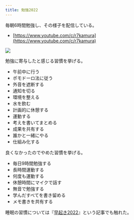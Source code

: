 ```yaml
---
title: 勉強2022
---
```

毎朝6時間勉強し、その様子を配信している。

*   [https://www.youtube.com/c/r7kamura](https://www.youtube.com/c/r7kamura)

![](https://lh3.googleusercontent.com/docs/ADP-6oH0OmDZ7KFzcXUVgQAPFx_ODYXVhdNoE-aVyJG5YTpJHkoGuoM1rf4Z1eoDRYxo_RfWyCAOlIjmB0760a8WxQxOv7GXMmtGuFMBfZ7e-FoIZGp5SSPZnI8tpX3RzU1tf97uCnlPeqCvS13g-ySdht6Q4BKAIxnRAeNCQ41V0wJqkllvRGNPapewpijS2tjaREJbjccgavQYg-fqlan3ruvsMMrGt5t-DNMFDIQ17VPqcZeK-frmRs1daVHriqg6u_QyLvt2wi_j8kkNPu2O5SZp62nsGVkU9tGH3y4Mift2AMlXWWEJpA-RwBE0lPN-HfOqhxVAgS4BCbovq78fxXGQsEyIP9gUaABO_89LzhoOnFP0zikKW_GE4YKpgZntVkt1YBov0gR-A_4dKt6xd3Xyd0Fe2i82FfUBzBGM1wBm-1bPBzLfl8YolQn64wTiZey3Ikkc3FuWvHG3lABGIRIeqniPLm3iU3VhIDy1TqfI8RpjVPJdS_yDBS23eYtdtUN2EK49G8LZDVJVSaRXOXSzxaSBTQAfPA5Q5By3pNvZZ9WRqKi6RAbAuCdCFDyQdQiEPMmOwJtZcpAN7Wblh_QMUrSWg9K22TBnCCDQ3pliDdEYcJSp1lwvC6IopiSaXbz9pD1ZcNMoWd3E3xbFcVu4s95fgtJ8zvuz69C_DiS9_dIvdRhwrKPivbFBnoAYB2_H27rTOJNSjC9fLZCO916jt2Y0t0vczFyEJOgPVB2BP6qut9ZqfedHamAB5r4ucfWKZFFIE9NIZao7L709l-zkH5f-yCzD3dC98zrr0VP-UNUUqTIJ4Vy-hD7kbAK1QhvLSMtyOg3ymdnXFKk09XElAYco--S7qIOK8LhHxfmfP3pCiQoG3-xSeBGSCv1Fy_Uk8g8VKSoHG0rItdqO_chSJ5l_bfeLBxM1Iby80QA6pV8p2Eno9zjlDKwpSYWO4oeekDXIam-_tYBdiTkxaHlHEHj5A4OXxo0D4Vzis1Iw6yPGBhKqQfnRG0Nb_GHYnJwTDpqZb0_IXpFPnDvR9zsuHVCLIsZoKvGUs3qvfG5UBcencOzJhNDnIUkEg1AkGHH7heL1Tjs2A8aAjogSvS7saN9dt-6sGssFoJOGw2eyaxH9sytMa6HcPvdP_z4ccBACpRstSrP6h9gi0htfwONX7zaB4diUkdGCc7CwR9BAT0zq5rmAPbZ9DMRk3-HVmjarhQ3bP9yI0IPqm6nQ4FK9a3BxIzRaDp4pLQ4tUhGeqWc0lA)

勉強に寄与したと感じる習慣を挙げる。

*   午前中に行う
*   ポモドーロ法に従う
*   外音を遮断する
*   通知を切る
*   環境を整える
*   水を飲む
*   計画的に休憩する
*   運動する
*   考えを書いてまとめる
*   成果を共有する
*   誰かと一緒にやる
*   仕組み化する

良くなかったのでやめた習慣を挙げる。

*   毎日9時間勉強する
*   長時間運動する
*   何度も運動する
*   休憩時間にマイクで話す
*   無音で勉強する
*   学んだすべてを書き留める
*   メモ書きを共有する

睡眠の習慣については『[早起き2022](https://r7kamura.com/articles/2022-06-21-good-morning-2022)』という記事でも触れた。
